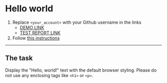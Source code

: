 # Hello world
1. Replace `<your_account>` with your Github username in the links
    - [DEMO LINK](https://MaximZhuravlov.github.io/layout_hello-world/) <br>
    - [TEST REPORT LINK](https://MaximZhuravlov.github.io/layout_hello-world/report/html_report/)
2. Follow [this instructions](https://mate-academy.github.io/layout_task-guideline/)
___

## The task
Display the "Hello, world!" text with the default browser styling. Please do not
use any enclosing tags like `<h1>` or `<p>`.
